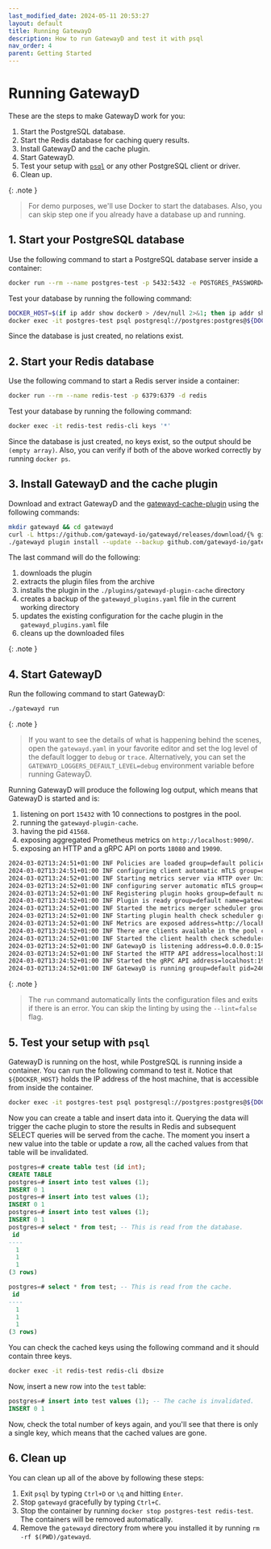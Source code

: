 ```yaml
---
last_modified_date: 2024-05-11 20:53:27
layout: default
title: Running GatewayD
description: How to run GatewayD and test it with psql
nav_order: 4
parent: Getting Started
---
```


# Running GatewayD

These are the steps to make GatewayD work for you:

1. Start the PostgreSQL database.
2. Start the Redis database for caching query results.
3. Install GatewayD and the cache plugin.
4. Start GatewayD.
5. Test your setup with [`psql`](https://www.postgresql.org/docs/current/app-psql.html) or any other PostgreSQL client or driver.
6. Clean up.

{: .note }
> For demo purposes, we'll use Docker to start the databases. Also, you can skip step one if you already have a database up and running.

## 1. Start your PostgreSQL database

Use the following command to start a PostgreSQL database server inside a container:

```bash
docker run --rm --name postgres-test -p 5432:5432 -e POSTGRES_PASSWORD=postgres -d postgres
```

Test your database by running the following command:

```bash
DOCKER_HOST=$(if ip addr show docker0 > /dev/null 2>&1; then ip addr show docker0 | grep inet | grep -v inet6 | awk -F' ' '{ print $2 }' | sed 's/\/.*//'; else echo "host.docker.internal"; fi);
docker exec -it postgres-test psql postgresql://postgres:postgres@${DOCKER_HOST}:5432/postgres -c "\d"
```

Since the database is just created, no relations exist.

## 2. Start your Redis database

Use the following command to start a Redis server inside a container:

```bash
docker run --rm --name redis-test -p 6379:6379 -d redis
```

Test your database by running the following command:

```bash
docker exec -it redis-test redis-cli keys '*'
```

Since the database is just created, no keys exist, so the output should be `(empty array)`. Also, you can verify if both of the above worked correctly by running `docker ps`.

## 3. Install GatewayD and the cache plugin

Download and extract GatewayD and the [gatewayd-cache-plugin](/plugins/gatewayd-plugin-cache) using the following commands:

```bash
mkdir gatewayd && cd gatewayd
curl -L https://github.com/gatewayd-io/gatewayd/releases/download/{% github_latest_release gatewayd-io/gatewayd %}/gatewayd-linux-amd64-{% github_latest_release gatewayd-io/gatewayd %}.tar.gz | tar zxvf -
./gatewayd plugin install --update --backup github.com/gatewayd-io/gatewayd-plugin-cache@latest
```

The last command will do the following:

1. downloads the plugin
2. extracts the plugin files from the archive
3. installs the plugin in the `./plugins/gatewayd-plugin-cache` directory
4. creates a backup of the `gatewayd_plugins.yaml` file in the current working directory
5. updates the existing configuration for the cache plugin in the `gatewayd_plugins.yaml` file
6. cleans up the downloaded files

{: .note }

## 4. Start GatewayD

Run the following command to start GatewayD:

```bash
./gatewayd run
```

{: .note }
> If you want to see the details of what is happening behind the scenes, open the `gatewayd.yaml` in your favorite editor and set the log level of the default logger to `debug` or `trace`. Alternatively, you can set the `GATEWAYD_LOGGERS_DEFAULT_LEVEL=debug` environment variable before running GatewayD.

Running GatewayD will produce the following log output, which means that GatewayD is started and is:

1. listening on port `15432` with 10 connections to postgres in the pool.
2. running the `gatewayd-plugin-cache`.
3. having the pid `41568`.
4. exposing aggregated Prometheus metrics on `http://localhost:9090/`.
5. exposing an HTTP and a gRPC API on ports `18080` and `19090`.

```bash
2024-03-02T13:24:51+01:00 INF Policies are loaded group=default policies=["passthrough","terminate","log"]
2024-03-02T13:24:51+01:00 INF configuring client automatic mTLS group=default plugin=gatewayd-plugin-cache
2024-03-02T13:24:52+01:00 INF Starting metrics server via HTTP over Unix domain socket endpoint=/metrics group=default plugin=gatewayd-plugin-cache timestamp=2024-03-02T13:24:52.427+0100 unixDomainSocket=/tmp/gatewayd-plugin-cache.sock
2024-03-02T13:24:52+01:00 INF configuring server automatic mTLS group=default plugin=gatewayd-plugin-cache timestamp=2024-03-02T13:24:52.427+0100
2024-03-02T13:24:52+01:00 INF Registering plugin hooks group=default name=gatewayd-plugin-cache
2024-03-02T13:24:52+01:00 INF Plugin is ready group=default name=gatewayd-plugin-cache
2024-03-02T13:24:52+01:00 INF Started the metrics merger scheduler group=default metricsMergerPeriod=5s startDelay=2024-03-02T13:24:57+01:00
2024-03-02T13:24:52+01:00 INF Starting plugin health check scheduler group=default healthCheckPeriod=5s
2024-03-02T13:24:52+01:00 INF Metrics are exposed address=http://localhost:9090/metrics group=default readHeaderTimeout=10s timeout=10s
2024-03-02T13:24:52+01:00 INF There are clients available in the pool count=10 group=default name=default
2024-03-02T13:24:52+01:00 INF Started the client health check scheduler group=default healthCheckPeriod=1m0s startDelay=2024-03-02T13:25:52+01:00
2024-03-02T13:24:52+01:00 INF GatewayD is listening address=0.0.0.0:15432 group=default
2024-03-02T13:24:52+01:00 INF Started the HTTP API address=localhost:18080 group=default
2024-03-02T13:24:52+01:00 INF Started the gRPC API address=localhost:19090 group=default network=tcp
2024-03-02T13:24:52+01:00 INF GatewayD is running group=default pid=24658
```

{: .note }
> The `run` command automatically lints the configuration files and exits if there is an error. You can skip the linting by using the `--lint=false` flag.

## 5. Test your setup with `psql`

GatewayD is running on the host, while PostgreSQL is running inside a container. You can run the following command to test it. Notice that `${DOCKER_HOST}` holds the IP address of the host machine, that is accessible from inside the container.

```bash
docker exec -it postgres-test psql postgresql://postgres:postgres@${DOCKER_HOST}:15432/postgres
```

Now you can create a table and insert data into it. Querying the data will trigger the cache plugin to store the results in Redis and subsequent SELECT queries will be served from the cache. The moment you insert a new value into the table or update a row, all the cached values from that table will be invalidated.

```sql
postgres=# create table test (id int);
CREATE TABLE
postgres=# insert into test values (1);
INSERT 0 1
postgres=# insert into test values (1);
INSERT 0 1
postgres=# insert into test values (1);
INSERT 0 1
postgres=# select * from test; -- This is read from the database.
 id
----
  1
  1
  1
(3 rows)

postgres=# select * from test; -- This is read from the cache.
 id
----
  1
  1
  1
(3 rows)
```

You can check the cached keys using the following command and it should contain three keys.

```bash
docker exec -it redis-test redis-cli dbsize
```

Now, insert a new row into the `test` table:

```sql
postgres=# insert into test values (1); -- The cache is invalidated.
INSERT 0 1
```

Now, check the total number of keys again, and you'll see that there is only a single key, which means that the cached values are gone.

## 6. Clean up

You can clean up all of the above by following these steps:

1. Exit `psql` by typing `Ctrl+D` or `\q` and hitting `Enter`.
2. Stop `gatewayd` gracefully by typing `Ctrl+C`.
3. Stop the container by running `docker stop postgres-test redis-test`. The containers will be removed automatically.
4. Remove the `gatewayd` directory from where you installed it by running `rm -rf $(PWD)/gatewayd`.
